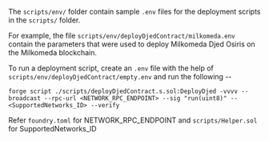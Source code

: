 The `scripts/env/` folder contain sample `.env` files for the deployment scripts in the `scripts/` folder.

For example, the file `scripts/env/deployDjedContract/milkomeda.env` contain the parameters that were used to deploy Milkomeda Djed Osiris on the Milkomeda blockchain.

To run a deployment script, create an `.env` file with the help of `scripts/env/deployDjedContract/empty.env` and run the following --
 ```shell
forge script ./scripts/deployDjedContract.s.sol:DeployDjed -vvvv --broadcast --rpc-url <NETWORK_RPC_ENDPOINT> --sig "run(uint8)" -- <SupportedNetworks_ID> --verify
```

Refer `foundry.toml` for NETWORK_RPC_ENDPOINT and `scripts/Helper.sol` for SupportedNetworks_ID